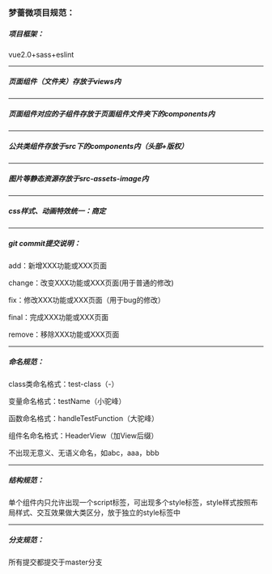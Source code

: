 <!--
 * @Author: fengyuanyao fengyuanyao@fanyu.com
 * @Date: 2022-09-06 09:16:30
 * @LastEditors: fengyuanyao fengyuanyao@fanyu.com
 * @LastEditTime: 2022-09-06 09:19:10
 * @FilePath: \marry\README.md
 * @Description: 
 * 
 * Copyright (c) 2022 by error: git config user.name && git config user.email & please set dead value or install git, All Rights Reserved. 
-->
### 梦蔷微项目规范：

##### 项目框架：

vue2.0+sass+eslint

------

##### 页面组件（文件夹）存放于views内

------

##### 页面组件对应的子组件存放于页面组件文件夹下的components内

------

##### 公共类组件存放于src下的components内（头部+版权）

------

##### 图片等静态资源存放于src-assets-image内

------

##### css样式、动画特效统一：商定

------

##### git commit提交说明：

add：新增XXX功能或XXX页面

change：改变XXX功能或XXX页面(用于普通的修改)

fix：修改XXX功能或XXX页面（用于bug的修改）

final：完成XXX功能或XXX页面

remove：移除XXX功能或XXX页面

------

##### 命名规范：

class类命名格式：test-class（-）

变量命名格式：testName（小驼峰）

函数命名格式：handleTestFunction（大驼峰）

组件名命名格式：HeaderView（加View后缀）

不出现无意义、无语义命名，如abc，aaa，bbb

------

##### 结构规范：

单个组件内只允许出现一个script标签，可出现多个style标签，style样式按照布局样式、交互效果做大类区分，放于独立的style标签中

------

##### 分支规范：

所有提交都提交于master分支

